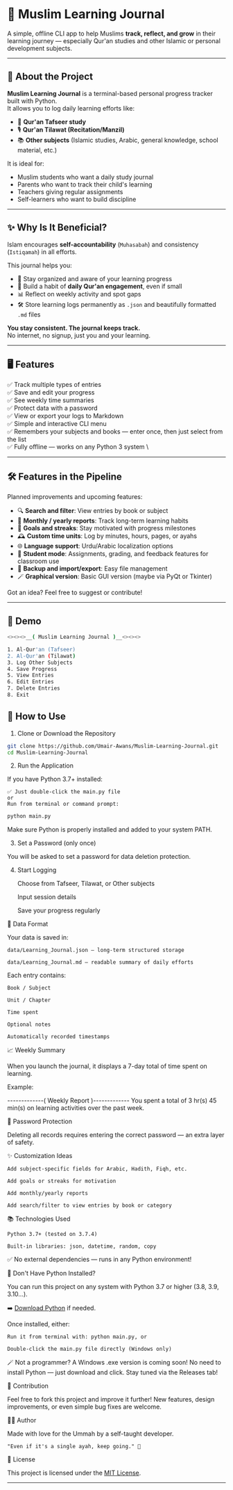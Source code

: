 # 📓 Muslim Learning Journal

A simple, offline CLI app to help Muslims **track, reflect, and grow** in their learning journey — especially Qur'an studies and other Islamic or personal development subjects.

---

## 🌟 About the Project

**Muslim Learning Journal** is a terminal-based personal progress tracker built with Python.  
It allows you to log daily learning efforts like:

- 🕋 **Qur'an Tafseer study**  
- 🎙️ **Qur'an Tilawat (Recitation/Manzil)**  
- 📚 **Other subjects** (Islamic studies, Arabic, general knowledge, school material, etc.)

It is ideal for:
- Muslim students who want a daily study journal  
- Parents who want to track their child's learning  
- Teachers giving regular assignments  
- Self-learners who want to build discipline  

---

## ✨ Why Is It Beneficial?

Islam encourages **self-accountability** (`Muhasabah`) and consistency (`Istiqamah`) in all efforts.

This journal helps you:

- 🧠 Stay organized and aware of your learning progress  
- 📆 Build a habit of **daily Qur'an engagement**, even if small  
- 📊 Reflect on weekly activity and spot gaps  
- 🛠️ Store learning logs permanently as `.json` and beautifully formatted `.md` files  

**You stay consistent. The journal keeps track.**  
No internet, no signup, just you and your learning.

---

## 🖥️ Features

✅ Track multiple types of entries  
✅ Save and edit your progress  
✅ See weekly time summaries  
✅ Protect data with a password  
✅ View or export your logs to Markdown  
✅ Simple and interactive CLI menu  
✅ Remembers your subjects and books — enter once, then just select from the list  
✅ Fully offline — works on any Python 3 system \

---

## 🛠️ Features in the Pipeline

Planned improvements and upcoming features:

- 🔍 **Search and filter**: View entries by book or subject
- 📆 **Monthly / yearly reports**: Track long-term learning habits
- 🎯 **Goals and streaks**: Stay motivated with progress milestones
- 🕰️ **Custom time units**: Log by minutes, hours, pages, or ayahs
- 🌐 **Language support**: Urdu/Arabic localization options
- 🎒 **Student mode**: Assignments, grading, and feedback features for classroom use
- 📁 **Backup and import/export**: Easy file management
- 🪄 **Graphical version**: Basic GUI version (maybe via PyQt or Tkinter)

Got an idea? Feel free to suggest or contribute!

---

## 🧪 Demo

```bash
<><><>__( Muslim Learning Journal )__<><><>

1. Al-Qur'an (Tafseer)
2. Al-Qur'an (Tilawat)
3. Log Other Subjects
4. Save Progress
5. View Entries
6. Edit Entries
7. Delete Entries
8. Exit
```

## 📂 How to Use
1. Clone or Download the Repository

```bash
git clone https://github.com/Umair-Awans/Muslim-Learning-Journal.git
cd Muslim-Learning-Journal
```

2. Run the Application

If you have Python 3.7+ installed:

    ✅ Just double-click the main.py file
    or
    Run from terminal or command prompt:

```bash
python main.py
```

Make sure Python is properly installed and added to your system PATH.

3. Set a Password (only once)

You will be asked to set a password for data deletion protection.

4. Start Logging

    Choose from Tafseer, Tilawat, or Other subjects

    Input session details

    Save your progress regularly

🧾 Data Format

Your data is saved in:

    data/Learning_Journal.json — long-term structured storage

    data/Learning_Journal.md — readable summary of daily efforts

Each entry contains:

    Book / Subject

    Unit / Chapter

    Time spent

    Optional notes

    Automatically recorded timestamps

📈 Weekly Summary

When you launch the journal, it displays a 7-day total of time spent on learning.

Example:

-------------( Weekly Report )-------------
You spent a total of 3 hr(s) 45 min(s) on learning activities over the past week.

🔐 Password Protection

Deleting all records requires entering the correct password — an extra layer of safety.

✨ Customization Ideas

    Add subject-specific fields for Arabic, Hadith, Fiqh, etc.

    Add goals or streaks for motivation

    Add monthly/yearly reports

    Add search/filter to view entries by book or category

📚 Technologies Used

    Python 3.7+ (tested on 3.7.4)

    Built-in libraries: json, datetime, random, copy

✅ No external dependencies — runs in any Python environment!

🧰 Don't Have Python Installed?

You can run this project on any system with Python 3.7 or higher (3.8, 3.9, 3.10...).

➡️ [Download Python](https://www.python.org/downloads/) if needed.

Once installed, either:

    Run it from terminal with: python main.py, or

    Double-click the main.py file directly (Windows only)

🪄 Not a programmer? A Windows .exe version is coming soon!
No need to install Python — just download and click.
Stay tuned via the Releases tab!

💖 Contribution

Feel free to fork this project and improve it further!
New features, design improvements, or even simple bug fixes are welcome.

🧑‍💻 Author

Made with love for the Ummah by a self-taught developer.

    "Even if it's a single ayah, keep going." 🌱

📄 License

This project is licensed under the [MIT License](LICENSE).


---
